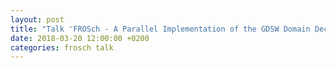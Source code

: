 ```yaml
---
layout: post
title: "Talk 'FROSch - A Parallel Implementation of the GDSW Domain Decomposition Preconditioner in Trilinos' at the 89th GAMM Annual Meeting, Munich, Germany"
date: 2018-03-20 12:00:00 +0200
categories: frosch talk
---
```


